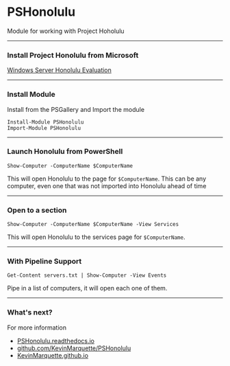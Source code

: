 # PSHonolulu

Module for working with Project Hoholulu

---

### Install Project Honolulu from Microsoft
 
[Windows Server Honolulu Evaluation](https://www.microsoft.com/en-US/evalcenter/evaluate-windows-server-honolulu)

---

### Install Module

Install from the PSGallery and Import the module

    Install-Module PSHonolulu
    Import-Module PSHonolulu

---

### Launch Honolulu from PowerShell

    Show-Computer -ComputerName $ComputerName

This will open Honolulu to the page for `$ComputerName`. 
This can be any computer, even one that was 
not imported into Honolulu ahead of time

---

### Open to a section

    Show-Computer -ComputerName $ComputerName -View Services

This will open Honolulu to the 
services page for `$ComputerName`.

---

### With Pipeline Support

    Get-Content servers.txt | Show-Computer -View Events

Pipe in a list of computers, 
it will open each one of them.

---

### What's next?

For more information

* [PSHonolulu.readthedocs.io](http://PSHonolulu.readthedocs.io)
* [github.com/KevinMarquette/PSHonolulu](https://github.com/KevinMarquette/PSHonolulu)
* [KevinMarquette.github.io](https://KevinMarquette.github.io)
